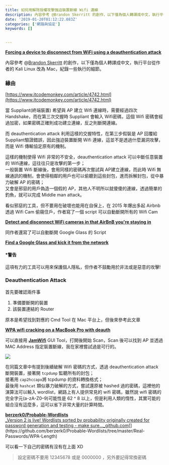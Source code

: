 ```yaml
---
title: 如何用解除授權攻擊強迫裝置斷線 Wifi 連線
description: 內容參考 @Brandon Skerritt 的創作，以下僅為個人轉譯成中文，執行平台從作者的 Kali Linux 改為 Mac，紀錄一些執行的細節。
date: '2019-01-20T01:12:22.083Z'
categories: ['網路與協定']
keywords: []

  
---
```


[**Forcing a device to disconnect from WiFi using a deauthentication attack**](https://hackernoon.com/forcing-a-device-to-disconnect-from-wifi-using-a-deauthentication-attack-f664b9940142)

內容參考 @[Brandon Skerritt](https://hackernoon.com/@brandonskerritt) 的創作，以下僅為個人轉譯成中文，執行平台從作者的 Kali Linux 改為 Mac，紀錄一些執行的細節。

### 緣由

[https://www.itcodemonkey.com/article/4742.html](https://www.itcodemonkey.com/article/4742.html)

當 Suppliant(終端裝置) 希望與 AP 建立 Wifi 連線時，需要經過四次 Handshake，而在第三次交握時 Suppliant 會輸入 Wifi密碼，這個 Wifi 密碼會經過加密，如果密碼正確則成功建立連線，反之則斷開連線。

而 deauthentication attack 利用這樣的交握特性，在第三步假裝是 AP 回覆給 Suppliant驗證錯誤，因此強迫裝置斷開 Wifi 連線，這並不是透過什麼漏洞攻擊，而是 Wifi 傳輸協定原有的機制。

這樣的機制使得 Wifi 非常的不安全，deauthentication attack 可以中斷任意裝置的 Wifi連線，這往往只是攻擊的第一步；  
一般裝置 Wifi 斷線後，會用同樣的密碼再次嘗試與 AP建立連線，而此時 Wifi 無線通訊的機制，會使得相鄰的用戶也可以偷聽到這些封包，進而拆解封包，從中暴力破解 AP 的密碼；  
又會是邪惡的用戶偽造一個假的 AP，其他人不明所以就傻傻的連線，透過簡單的釣魚，就可以完成 Middle man attack。

看似邪惡的工具，但不要用在破壞也能用在自保上，在 2015 年爆出多起 Airbnb 透過 Wifi Cam 偷窺住戶，作者寫了一個 script 可以自動斷開所有的 Wifi Cam

[**Detect and disconnect WiFi cameras in that AirBnB you're staying in**](https://julianoliver.com/output/log_2015-12-18_14-39)

同作者還寫了可以自動斷開 Google Glass 的 Script

[**Find a Google Glass and kick it from the network**](https://julianoliver.com/output/log_2014-05-30_20-52)

#### *警告

這項有力的工具可以用來保護個人隱私，但作者不鼓勵用於非法或是惡意的攻擊!

### Deauthentication Attack

首先要確認兩件事

1.  準備要斷開的裝置
2.  該裝置連結的 Router

原本是希望找到對應的 Cmd Tool 在 Mac 平台上，但後來參考此文章

[**WPA wifi cracking on a MacBook Pro with deauth**](https://louisabraham.github.io/articles/WPA-wifi-cracking-MBP.html)

可以直接用 [**JamWifi**](https://github.com/unixpickle/JamWiFi)  GUI Tool，打開後開始 Scan，Scan 後可以找到 AP 並透過 MAC Address 指定裝置斷線，我在家裡嘗試過是可行的。

![](/posts/img/1__EugN6S__T4PU5Bd5__9eaJ2w.jpeg)

在同篇文章中有提到後續破解 Wifi 密碼的方式，透過 deauthentication attack 斷開裝置，接著開 `tcpdump`  監聽所有的封包；  
接著用 `cap2hccapx`將 tcpdump 的資料轉換格式；  
最後用 `hashcat`  類似暴力破解的方式，嘗試還原被 hashed 過的密碼，這裡他的演算法可以輸入 wordlist，網路上有人提供常見的 wifi 密碼，雖然說 wifi 密碼的完全字元(a-zA-Z0–9)可能性是 62 ^ 8 以上，但是利用人類的惰性，其實可能的組合沒有這麼多，這可以省下非常大量的計算時間。

[**berzerk0/Probable-Wordlists**  
_Version 2 is live! Wordlists sorted by probability originally created for password generation and testing - make sure…_github.com](https://github.com/berzerk0/Probable-Wordlists/tree/master/Real-Passwords/WPA-Length "https://github.com/berzerk0/Probable-Wordlists/tree/master/Real-Passwords/WPA-Length")[](https://github.com/berzerk0/Probable-Wordlists/tree/master/Real-Passwords/WPA-Length)

可以看一下自己的密碼有沒有在上面 XD

> 設定密碼不要用 12345678 或是 0000000 ，另外要記得常換密碼